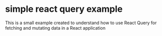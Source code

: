 # simple react query example
This is a small example created to understand how to use React Query for fetching and mutating data in a React application
